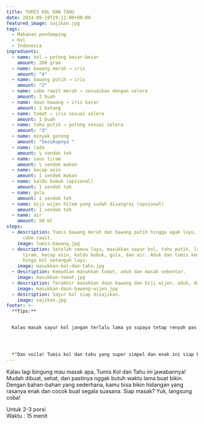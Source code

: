 ```yaml
---
title: TUMIS KOL DAN TAHU
date: 2024-09-19T19:11:00+08:00
featured_image: sajikan.jpg
tags:
  - Makanan pendamping
  - Kol
  - Indonesia
ingredients:
  - name: kol → potong besar-besar
    amount: 200 gram
  - name: bawang merah → iris
    amount: "4"
  - name: bawang putih → iris
    amount: "2"
  - name: cabe rawit merah → sesuaikan dengan selera
    amount: 3 buah
  - name: daun bawang → iris kasar
    amount: 1 batang
  - name: tomat → iris sesuai selera
    amount: 1 buah
  - name: tahu putih → potong sesuai selera
    amount: "3"
  - name: minyak goreng
    amount: "Secukupnya "
  - name: lada
    amount: ¼ sendok teh
  - name: saus tiram
    amount: ½ sendok makan
  - name: kecap asin
    amount: 1 sendok makan
  - name: kaldu bubuk (opsional)
    amount: 1 sendok teh
  - name: gula
    amount: 1 sendok teh
  - name: biji wijen hitam yang sudah disangrai (opsional)
    amount: 1 sendok teh
  - name: air
    amount: 50 ml
steps:
  - description: Tumis bawang merah dan bawang putih hingga agak layu, lalu masukkan
      cabe rawit.
    image: tumis-bawang.jpg
  - description: Setelah semua layu, masukkan sayur kol, tahu putih, lada, saus
      tiram, kecap asin, kaldu bubuk, gula, dan air. Aduk dan tumis kembali
      hinga kol setengah layu.
    image: masukkan-kol-dan-tahu.jpg
  - description: Kemudian masukkan tomat, aduk dan masak sebentar.
    image: masukkan-tomat.jpg
  - description: Terakhir masukkan daun bawang dan biji wijen, aduk, dan matikan api.
    image: masukkan-daun-bawang-wijen.jpg
  - description: Sayur kol siap disajikan.
    image: sajikan.jpg
footer: >-
  **Tips:**


  Kalau masak sayur kol jangan terlalu lama ya supaya tetap renyah pas dimakan.




  *"Dan voila! Tumis kol dan tahu yang super simpel dan enak ini siap kamu nikmati. Rasanya tastilicious banget, cocok buat lauk harian atau sekadar ngemil sehat. Selamat mencoba!"*
---
```

Kalau lagi bingung mau masak apa, Tumis Kol dan Tahu ini jawabannya! Mudah dibuat, sehat, dan pastinya nggak butuh waktu lama buat bikin. Dengan bahan-bahan yang sederhana, kamu bisa bikin hidangan yang rasanya enak dan cocok buat segala suasana. Siap masak? Yuk, langsung coba!



Untuk 2-3 porsi\
Waktu : 15 menit

